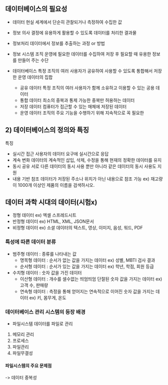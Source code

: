 ## 데이터베이스의 필요성
- 데이터
	현실 세계에서 단순히 관찰되거나 측정하여 수집한 값
- 정보
	의사 결정에 유용하게 활용할 수 있도록 데이터를 처리한 결과물

- 정보처리
	데이터에서 정보를 추출하는 과정 or 방법

- 정보 시스템
	조직 운영에 필요한 데이터를 수집하여 저장 후 필요할 때 유용한 정보를 만들어 주는 수단
- 데이터베이스
	특정 조직의 여러 사용자가 공유하여 사용할 수 있도록 통합해서 저장한 운영 데이터의 집합
	- 공유 데이터
		특정 조직의 여러 사용자가 함께 소유하고 이용할 수 있는 공용 데이터
	- 통합 데이터
		최소의 중복과 통제 가능한 중복만 허용하는 데이터
	- 저장 데이터
		컴퓨터가 접근할 수 있는 매체에 저장된 데이터
	- 운영 데이터
		조직의 주요 기능을 수행하기 위해 지속적으로 꼭 필요한 
## 2) 데이터베이스의 정의와 특징
특징
- 실시간 접근
	사용자의 데이터 요구에 실시간으로 응답
-  계속 변화
	데이터의 계속적인 삽입, 삭제, 수정을 통해 현재의 정확한 데이터를 유지
- 동시 공유
	서로 다른 데이터의 동시 사용 뿐만 아니라 같은 데이터의 동시 사용도 지원
- 내용 기반 참조
	데이터가 저장된 주소나 위치가 아닌 내용으로 참조 가능
	ex) 재고량이 1000개 이상인 제품의 이름을 검색하시오.
## 데이터 과학 시대의 데이터(시험x)
- 정형 데이터
	ex) 엑셀 스프레드시트
- 반정형 데이터
	ex) HTML, XML, JSON문서
- 비정형 데이터
	ex) 소셜 데이터의 텍스트, 영상, 이미지, 음성, 워드, PDF

### 특성에 따른 데이터 분류
- 범주형 데이터 : 종류를 나타내는 값
	- 명목형 데이터 : 순서가 없는 값을 가지는 데이터
		ex) 성별, MBTI 검사 결과
	- 순서형 데이터 : 순서가 있는 값을 가지는 데이터
		ex) 학년, 학점, 회원 등급
- 수치형 데이터 : 숫자 값을 가진 데이터
	- 이산형 데이터 : 개수를 셀수없는 띄엄띄엄 단절된 숫자 값을 가지는 데이터
		ex) 고객 수, 판매량
	- 연속형 데이터 : 측정을 통해 얻어지는 연속적으로 이어진 숫자 값을 가지는 데이터
		ex) 키, 몸무게, 온도

### 데이터베이스 관리 시스템의 등장 배경
- 파일시스템
	데이터를 파일로 관리
1) 메모리 관리
2) 프로세스
3) 파일관리
4) 파일무결성

#### 파일시스템의 주요 문제점
-> 데이터 중복성
